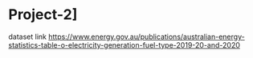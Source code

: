 # Project-2]

dataset link
https://www.energy.gov.au/publications/australian-energy-statistics-table-o-electricity-generation-fuel-type-2019-20-and-2020